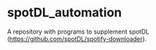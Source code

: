 # spotDL_automation

A repository with programs to supplement spotDL (https://github.com/spotDL/spotify-downloader).
